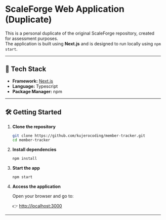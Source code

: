 # ScaleForge Web Application (Duplicate)

This is a personal duplicate of the original ScaleForge repository, created for assessment purposes.  
The application is built using **Next.js** and is designed to run locally using `npm start`.

---

## 🚀 Tech Stack

- **Framework:** [Next.js](https://nextjs.org/)
- **Language:** Typescript
- **Package Manager:** npm

---

## 🛠️ Getting Started

1. **Clone the repository**

   ```bash
   git clone https://github.com/kujerocoding/member-tracker.git
   cd member-tracker
   ```

2. **Install dependencies**

   ```bash
   npm install
   ```

3. **Start the app**

   ```bash
   npm start
   ```

4. **Access the application**

   Open your browser and go to:

   👉 [http://localhost:3000](http://localhost:3000)

---
